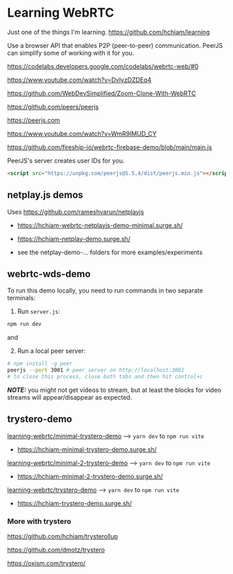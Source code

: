 # Learning WebRTC

Just one of the things I'm learning. <https://github.com/hchiam/learning>

Use a browser API that enables P2P (peer-to-peer) communication. PeerJS can simplify some of working with it for you.

<https://codelabs.developers.google.com/codelabs/webrtc-web/#0>

<https://www.youtube.com/watch?v=DvlyzDZDEq4>

<https://github.com/WebDevSimplified/Zoom-Clone-With-WebRTC>

<https://github.com/peers/peerjs>

<https://peerjs.com>

<https://www.youtube.com/watch?v=WmR9IMUD_CY>

<https://github.com/fireship-io/webrtc-firebase-demo/blob/main/main.js>

PeerJS's server creates user IDs for you.

```html
<script src="https://unpkg.com/peerjs@1.5.4/dist/peerjs.min.js"></script>
```

## netplay.js demos

Uses <https://github.com/rameshvarun/netplayjs>

- <https://hchiam-webrtc-netplayjs-demo-minimal.surge.sh/>

- <https://hchiam-netplay-demo.surge.sh/>

- see the netplay-demo-... folders for more examples/experiments

## webrtc-wds-demo

To run this demo locally, you need to run commands in two separate terminals:

1. Run `server.js`:

```sh
npm run dev
```

and

2. Run a local peer server:

```sh
# npm install -g peer
peerjs --port 3001 # peer server on http://localhost:3001
# to close this process, close both tabs and then hit control+c
```

_**NOTE:**_ you might not get videos to stream, but at least the blocks for video streams will appear/disappear as expected.

## trystero-demo

[learning-webrtc/minimal-trystero-demo](https://github.com/hchiam/learning-webrtc/tree/main/minimal-trystero-demo) --> `yarn dev` to `npm run vite`

- <https://hchiam-minimal-trystero-demo.surge.sh/>

[learning-webrtc/minimal-2-trystero-demo](https://github.com/hchiam/learning-webrtc/tree/main/minimal-2-trystero-demo) --> `yarn dev` to `npm run vite`

- <https://hchiam-minimal-2-trystero-demo.surge.sh/>

[learning-webrtc/trystero-demo](https://github.com/hchiam/learning-webrtc/tree/main/trystero-demo) --> `yarn dev` to `npm run vite`

- <https://hchiam-trystero-demo.surge.sh/>

### More with trystero

<https://github.com/hchiam/trysterollup>

<https://github.com/dmotz/trystero>

<https://oxism.com/trystero/>
